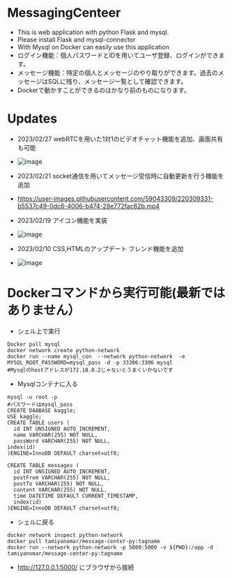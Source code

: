 # MessagingCenteer
- This is web application with python Flask and mysql.
- Please install Flask and mysql-connector
- With Mysql on Docker can easily use this application
- ログイン機能：個人パスワードとIDを用いてユーザ登録、ログインができます。
- メッセージ機能：特定の個人とメッセージのやり取りができます。過去のメッセージはSQLに残り、メッセージ一覧として確認できます。
- Dockerで動かすことができるのはかなり前のものになります。
# Updates

- 2023/02/27 webRTCを用いた1対1のビデオチャット機能を追加、画面共有も可能
- ![image](https://user-images.githubusercontent.com/59043309/231927685-260c2488-5241-4214-8f87-703f48927efa.png)
- 2023/02/21 socket通信を用いてメッセージ受信時に自動更新を行う機能を追加
- https://user-images.githubusercontent.com/59043309/220309331-b5537c49-0dc6-4006-b474-28e772fac62b.mp4


- 2023/02/19 アイコン機能を実装
- ![image](https://user-images.githubusercontent.com/59043309/219938926-767944ac-2dfa-4e75-9ce2-f2d732c2a07b.png)

- 2023/02/10 CSS,HTMLのアップデート フレンド機能を追加
- ![image](https://user-images.githubusercontent.com/59043309/218005614-03933c8a-cc0c-4046-8608-7ef8726966e7.png)


# Dockerコマンドから実行可能(最新ではありません）
- シェル上で実行
```
Docker pull mysql
docker network create python-network
docker run --name mysql_con  --network python-network  -e MYSQL_ROOT_PASSWORD=mysql_pass -d -p 33306:3306 mysql
#Mysqlのhostアドレスが172.18.0.2じゃないとうまくいかないです
```
- Mysqlコンテナに入る
```
mysql -u root -p
#パスワードはmysql_pass
CREATE DAABASE kaggle;
USE kaggle;
CREATE TABLE users (
  id INT UNSIGNED AUTO_INCREMENT,
  name VARCHAR(255) NOT NULL,
  passWord VARCHAR(255) NOT NULL,
index(id)
)ENGINE=InnoDB DEFAULT charset=utf8;

CREATE TABLE messages (
  id INT UNSIGNED AUTO_INCREMENT,
  postFrom VARCHAR(255) NOT NULL,
  postTo VARCHAR(255) NOT NULL,
  content VARCHAR(255) NOT NULL,
  time DATETIME DEFAULT CURRENT_TIMESTAMP,
  index(id)
)ENGINE=InnoDB DEFAULT charset=utf8;
```
- シェルに戻る
```
docker network inspect python-network
docker pull tamiyanomar/message-center-py:tagname
docker run --network python-network -p 5000:5000 -v ${PWD}:/app -d tamiyanomar/message-center-py:tagname
```
- http://127.0.0.1:5000/ にブラウザから接続
